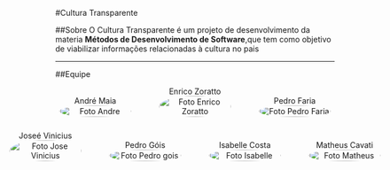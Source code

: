 
#Cultura Transparente

##Sobre 
O Cultura Transparente é um projeto de desenvolvimento da materia **Métodos de Desenvolvimento de Software**,que tem como objetivo de viabilizar informações relacionadas à cultura no pais 

--------------------

##Equipe 

<div style="display: flex; flex-direction: column; align-items: center; gap: 25px;">
    <div style="display: flex; align-items: end; justify-content: center; gap: 50px;">
        <div style="text-align: center;">
            André Maia 
            <br/>
            <img src="https://avatars.githubusercontent.com/u/76632983?v=4" alt="Foto Andre" width="130px" height="50%" style="border-radius:50%"/>
        </div>
        <div style="text-align: center;">
             Enrico Zoratto
            <br/>
            <img src="https://avatars.githubusercontent.com/u/122989369?v=4" alt="Foto Enrico Zoratto" width="130px" height="50%" style="border-radius:50%"/>
        </div>
        <div style="text-align: center;">
            Pedro Faria
            <br/>
            <img src="https://avatars.githubusercontent.com/u/126727677?v=4" alt="Foto Pedro Faria" width="130px" height="50%" style="border-radius:50%"/>
        </div>
    </div>
    <div style="display: flex; align-items: end; justify-content: center; gap: 50px;">
        <div style="text-align: center;">
            Joseé Vinicius 
            <br/>
            <img src="https://avatars.githubusercontent.com/u/125223478?v=4" alt="Foto Jose Vinicius" width="130px" height="50%" style="border-radius:50%"/>
        </div>
        <div style="text-align: center;">
            Pedro Góis
            <br/>
            <img src="https://avatars.githubusercontent.com/u/111159833?v=4" alt="Foto Pedro gois" width="130px" height="50%" style="border-radius:50%"/>
        </div>
        <div style="text-align: center;">
            <br/>
            Isabelle Costa
            <br/>
            <img src="https://avatars.githubusercontent.com/u/139937524?v=4" alt="Foto Isabelle" width="130px" height="50%" style="border-radius:50%"/>
        </div>
        <div style="text-align: center;">
            Matheus Cavati
            <br/>
            <img src="https://avatars.githubusercontent.com/u/117764744?v=4" alt="Foto Matheus" width="130px" height="50%" style="border-radius:50%"/>
        </div>
    </div>
</div>